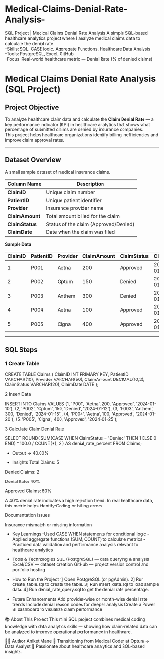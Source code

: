 # Medical-Claims-Denial-Rate-Analysis-
SQL Project | Medical Claims Denial Rate Analysis 
A simple SQL-based healthcare analytics project where I analyze medical claims data to calculate the denial rate.   
-Skills: SQL, CASE logic, Aggregate Functions, Healthcare Data Analysis  
-Tools: PostgreSQL, Excel, GitHub  
-Focus: Real-world healthcare metric — Denial Rate (% of denied claims)
#  Medical Claims Denial Rate Analysis (SQL Project)

##  Project Objective
To analyze healthcare claim data and calculate the **Claim Denial Rate** — a key performance indicator (KPI) in healthcare analytics that shows what percentage of submitted claims are denied by insurance companies.  
This project helps healthcare organizations identify billing inefficiencies and improve claim approval rates.

---

##  Dataset Overview
A small sample dataset of medical insurance claims.

| Column Name | Description |
|--------------|-------------|
| **ClaimID** | Unique claim number |
| **PatientID** | Unique patient identifier |
| **Provider** | Insurance provider name |
| **ClaimAmount** | Total amount billed for the claim |
| **ClaimStatus** | Status of the claim (Approved/Denied) |
| **ClaimDate** | Date when the claim was filed |

**Sample Data**

| ClaimID | PatientID | Provider | ClaimAmount | ClaimStatus | ClaimDate |
|----------|------------|-----------|--------------|--------------|------------|
| 1 | P001 | Aetna | 200 | Approved | 2024-01-10 |
| 2 | P002 | Optum | 150 | Denied | 2024-01-12 |
| 3 | P003 | Anthem | 300 | Denied | 2024-01-15 |
| 4 | P004 | Aetna | 100 | Approved | 2024-01-20 |
| 5 | P005 | Cigna | 400 | Approved | 2024-01-25 |

---

##  SQL Steps

### 1️ Create Table

CREATE TABLE Claims (
    ClaimID INT PRIMARY KEY,
    PatientID VARCHAR(10),
    Provider VARCHAR(50),
    ClaimAmount DECIMAL(10,2),
    ClaimStatus VARCHAR(20),
    ClaimDate DATE
);

2️ Insert Data

INSERT INTO Claims VALUES
(1, 'P001', 'Aetna', 200, 'Approved', '2024-01-10'),
(2, 'P002', 'Optum', 150, 'Denied', '2024-01-12'),
(3, 'P003', 'Anthem', 300, 'Denied', '2024-01-15'),
(4, 'P004', 'Aetna', 100, 'Approved', '2024-01-20'),
(5, 'P005', 'Cigna', 400, 'Approved', '2024-01-25');

3️ Calculate Claim Denial Rate

SELECT 
    ROUND(
        SUM(CASE WHEN ClaimStatus = 'Denied' THEN 1 ELSE 0 END) * 100.0 / COUNT(*),
        2
    ) AS denial_rate_percent
FROM Claims;

- Output → 40.00%

- Insights
Total Claims: 5

Denied Claims: 2

Denial Rate: 40%

Approved Claims: 60%

A 40% denial rate indicates a high rejection trend.
In real healthcare data, this metric helps identify:Coding or billing errors

Documentation issues

Insurance mismatch or missing information

- Key Learnings
-Used CASE WHEN statements for conditional logic
-Applied aggregate functions (SUM, COUNT) to calculate metrics
-Practiced data validation and performance analysis relevant to healthcare analytics

- Tools & Technologies
SQL (PostgreSQL) — data querying & analysis
Excel/CSV — dataset creation
GitHub — project version control and portfolio hosting

- How to Run the Project
1️] Open PostgreSQL (or pgAdmin).
2️] Run create_table.sql to create the table.
3️] Run insert_data.sql to load sample data.
4️] Run denial_rate_query.sql to get the denial rate percentage.

- Future Enhancements
Add provider-wise or month-wise denial rate trends
Include denial reason codes for deeper analysis
Create a Power BI dashboard to visualize claim performance

📚 About This Project
This mini SQL project combines medical coding knowledge with data analytics skills — showing how claim-related data can be analyzed to improve operational performance in healthcare.

👩‍💻 Author
Aniket Mane
💼 Transitioning from Medical Coder at Optum → Data Analyst
📍 Passionate about healthcare analytics and SQL-based insights.
